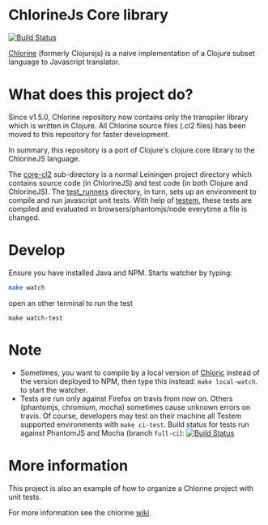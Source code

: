 # ChlorineJs Core library

[![Build Status](https://api.travis-ci.org/chlorinejs/core-cl2.png?branch=master)](https://travis-ci.org/chlorinejs/core-cl2)

[Chlorine](http://github.com/chlorinejs/chlorine) (formerly Clojurejs) is a naive implementation of a Clojure subset language to Javascript translator.

# What does this project do?
Since v1.5.0, Chlorine repository now contains only the transpiler library which is written in Clojure. All Chlorine source files (.cl2 files) has been moved to this repository for faster development.

In summary, this repository is a port of Clojure's clojure.core library to the ChlorineJS language.

The [core-cl2](core-cl2) sub-directory is a normal Leiningen project directory which contains source code (in ChlorineJS) and test code (in both Clojure and ChlorineJS). The [test_runners](test_runners) directory, in turn, sets up an environment to compile and run javascript unit tests. With help of [testem](https://github.com/airportyh/testem), these tests are compiled and evaluated in browsers/phantomjs/node everytime a file is changed.

# Develop
Ensure you have  installed Java and NPM. Starts watcher by typing:
```bash
make watch
```
open an other terminal to run the test
```
make watch-test
```

# Note
- Sometimes, you want to compile by a local version of [Chloric](https://github.com/chlorinejs/chloric) instead of the version deployed to NPM, then type this instead: `make local-watch`.
to start the watcher.
- Tests are run only against Firefox on travis from now on. Others (phantomjs, chromium, mocha) sometimes cause unknown errors on travis. Of course, developers may test on their machine all Testem supported environments with `make ci-test`.
Build status for tests run against PhantomJS and Mocha (branch `full-ci`):
[![Build Status](https://travis-ci.org/chlorinejs/core-cl2.png?branch=full-ci)](https://travis-ci.org/chlorinejs/core-cl2)

# More information
This project is also an example of how to organize a Chlorine project with unit tests.

For more information see the chlorine [wiki](https://github.com/chlorinejs/chlorine/wiki).
